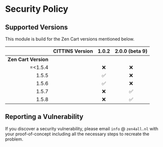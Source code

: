 # Security Policy

## Supported Versions

This module is build for the Zen Cart versions mentioned below.

|   | CITTINS Version | 1.0.2 | 2.0.0 (beta 9)|
| ---: | --- | :---: | :---: |
| **Zen Cart Version** |   |   |   |
| =<1.5.4 |   | :x: | :x: |
| 1.5.5 |   | :white_check_mark: | :x: |
| 1.5.6 |   | :white_check_mark: | :x: |
| 1.5.7 |   | :x: | :white_check_mark: |
| 1.5.8 |   | :x: | :white_check_mark: |

## Reporting a Vulnerability

If you discover a security vulnerability, please email `info` @ `zen4all.nl` with your proof-of-concept including all the necessary steps to recreate the problem.
